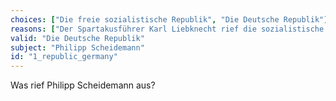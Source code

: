 ```yaml
---
choices: ["Die freie sozialistische Republik", "Die Deutsche Republik"]
reasons: ["Der Spartakusführer Karl Liebknecht rief die sozialistische Republik aus.", "Der MSPD-Politiker Philipp Scheidemann rief die Deutsche Republik aus."]
valid: "Die Deutsche Republik"
subject: "Philipp Scheidemann"
id: "1_republic_germany"
---
```

Was rief Philipp Scheidemann aus?